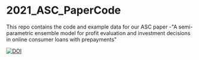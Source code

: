# 2021_ASC_PaperCode

This repo contains the code and example data for our ASC paper -"A semi-parametric ensemble model for profit evaluation and investment decisions in online consumer loans with prepayments"

[![DOI](https://zenodo.org/badge/DOI/10.5281/zenodo.5532487.svg)](https://doi.org/10.5281/zenodo.5532487)

